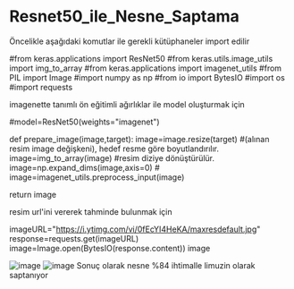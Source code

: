 # Resnet50_ile_Nesne_Saptama
Öncelikle aşağıdaki komutlar ile gerekli kütüphaneler import edilir

#from keras.applications import ResNet50
#from keras.utils.image_utils import img_to_array
#from keras.applications import imagenet_utils
#from PIL import Image
#import numpy as np
#from io import BytesIO
#import os
#import requests

imagenette tanımlı ön eğitimli ağırlıklar ile model oluşturmak için 

#model=ResNet50(weights="imagenet")

def prepare_image(image,target):
  image=image.resize(target) #(alınan resim image değişkeni), hedef resme göre boyutlandırılır.
  image=img_to_array(image) #resim diziye dönüştürülür.
  image=np.expand_dims(image,axis=0) # 
  image=imagenet_utils.preprocess_input(image)

  return image
  
  
  resim url'ini vererek tahminde bulunmak için
  
  imageURL="https://i.ytimg.com/vi/0fEcYI4HeKA/maxresdefault.jpg"
response=requests.get(imageURL)
image=Image.open(BytesIO(response.content))
image

![image](https://user-images.githubusercontent.com/120003620/206118655-45a25cc4-21da-48a1-8936-d8bbbbc0cc27.png)
![image](https://user-images.githubusercontent.com/120003620/206118946-1a7bcae8-a529-4dac-a8c6-f277a8ff6bc1.png)
Sonuç olarak nesne %84 ihtimalle limuzin olarak saptanıyor
